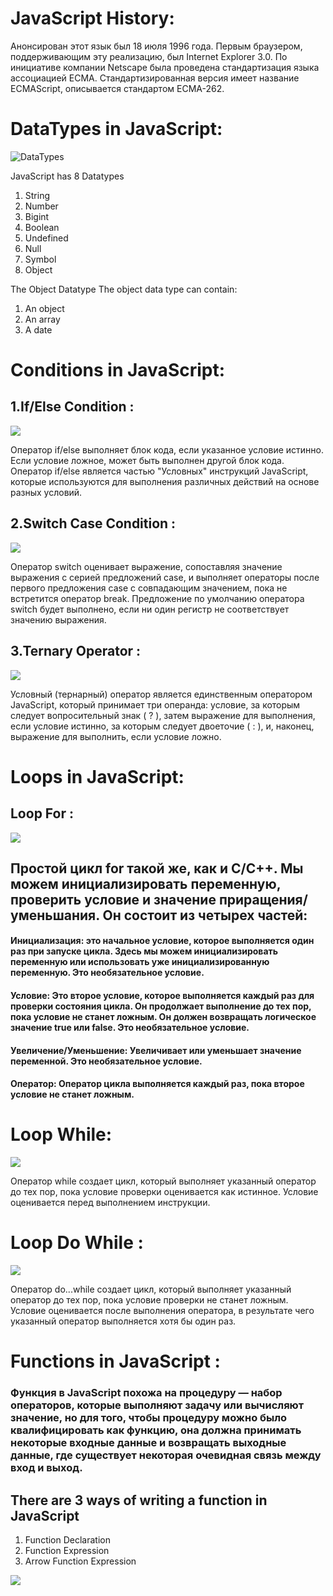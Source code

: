 <!-- # presentation1-Js- -->
# JavaScript History:

Анонсирован этот язык был 18 июля 1996 года. Первым браузером, поддерживающим эту реализацию, был Internet Explorer 3.0. По инициативе компании Netscape была проведена стандартизация языка ассоциацией ECMA. Стандартизированная версия имеет название ECMAScript, описывается стандартом ECMA-262.

# DataTypes in JavaScript:
![DataTypes](./javascript-data-types.png)

JavaScript has 8 Datatypes
1. String
2. Number
3. Bigint
4. Boolean
5. Undefined
6. Null
7. Symbol
8. Object

The Object Datatype
The object data type can contain:

1. An object
2. An array
3. A date

# Conditions in JavaScript:
## 1.If/Else Condition :
![](./1*fPzvsqHnbFWKxncw_1-x3w.png)

Оператор if/else выполняет блок кода, если указанное условие истинно. Если условие ложное, может быть выполнен другой блок кода. Оператор if/else является частью "Условных" инструкций JavaScript, которые используются для выполнения различных действий на основе разных условий.

## 2.Switch Case  Condition :
![](./1*_TwFhC3NUDurpAAz1xNtaw.png)

Оператор switch оценивает выражение, сопоставляя значение выражения с серией предложений case, и выполняет операторы после первого предложения case с совпадающим значением, пока не встретится оператор break. Предложение по умолчанию оператора switch будет выполнено, если ни один регистр не соответствует значению выражения.


## 3.Ternary Operator :
![](./Unknown.png)


Условный (тернарный) оператор является единственным оператором JavaScript, который принимает три операнда: условие, за которым следует вопросительный знак ( ? ), затем выражение для выполнения, если условие истинно, за которым следует двоеточие ( : ), и, наконец, выражение для выполнить, если условие ложно.


# Loops in JavaScript:
## Loop For :

![](./contoh-nested-loop-perulangan-bersarang-java-1.png)

## Простой цикл for такой же, как и C/C++. Мы можем инициализировать переменную, проверить условие и значение приращения/уменьшания. Он состоит из четырех частей:

#### Инициализация: это начальное условие, которое выполняется один раз при запуске цикла. Здесь мы можем инициализировать переменную или использовать уже инициализированную переменную. Это необязательное условие.
#### Условие: Это второе условие, которое выполняется каждый раз для проверки состояния цикла. Он продолжает выполнение до тех пор, пока условие не станет ложным. Он должен возвращать логическое значение true или false. Это необязательное условие.
#### Увеличение/Уменьшение: Увеличивает или уменьшает значение переменной. Это необязательное условие.
#### Оператор: Оператор цикла выполняется каждый раз, пока второе условие не станет ложным.


# Loop While:
 ![](./%D0%A1%D0%BD%D0%B8%D0%BC%D0%BE%D0%BA%20%D1%8D%D0%BA%D1%80%D0%B0%D0%BD%D0%B0%202023-04-11%20%D0%B2%2015.13.21.png)

Оператор while создает цикл, который выполняет указанный оператор до тех пор, пока условие проверки оценивается как истинное. Условие оценивается перед выполнением инструкции.

# Loop Do While :
![](./%D0%A1%D0%BD%D0%B8%D0%BC%D0%BE%D0%BA%20%D1%8D%D0%BA%D1%80%D0%B0%D0%BD%D0%B0%202023-04-11%20%D0%B2%2015.16.29.png)

Оператор do...while создает цикл, который
выполняет указанный оператор до тех пор, пока условие проверки не станет ложным. Условие оценивается после выполнения оператора, в результате чего указанный оператор выполняется хотя бы один раз.

# Functions in JavaScript :

### Функция в JavaScript похожа на процедуру — набор операторов, которые выполняют задачу или вычисляют значение, но для того, чтобы процедуру можно было квалифицировать как функцию, она должна принимать некоторые входные данные и возвращать выходные данные, где существует некоторая очевидная связь между вход и выход.

##  There are 3 ways of writing a function in JavaScript

1. Function Declaration
2. Function Expression
3. Arrow Function Expression

![](./%D0%A1%D0%BD%D0%B8%D0%BC%D0%BE%D0%BA%20%D1%8D%D0%BA%D1%80%D0%B0%D0%BD%D0%B0%202023-04-11%20%D0%B2%2015.20.51.png)
